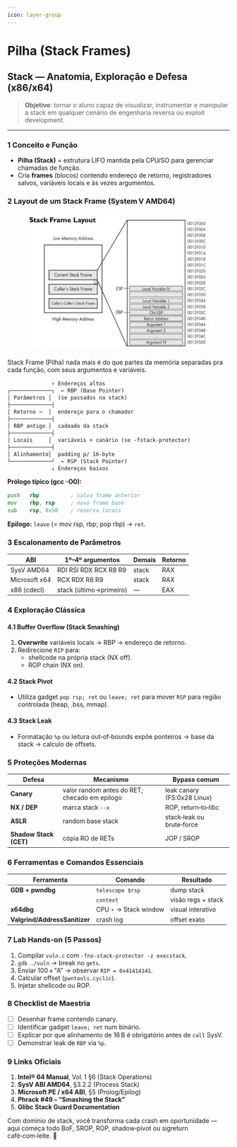 ```yaml
---
icon: layer-group
---
```


# Pilha (Stack Frames)

## Stack — Anatomia, Exploração e Defesa (x86/x64)

> **Objetivo**: tornar o aluno capaz de visualizar, instrumentar e manipular a stack em qualquer cenário de engenharia reversa ou exploit development.

***

### 1 Conceito e Função

* **Pilha (Stack)** = estrutura LIFO mantida pela CPU/SO para gerenciar chamadas de função.
* Cria **frames** (blocos) contendo endereço de retorno, registradores salvos, variáveis locais e às vezes argumentos.

### 2 Layout de um Stack Frame (System V AMD64)

<figure><img src="../../.gitbook/assets/image (13).png" alt=""><figcaption></figcaption></figure>

Stack Frame (Pilha) nada mais é do que partes da memória separadas pra cada função, com seus argumentos e variáveis.

```
              ↑ Endereços altos
┌─────────────┐  ← RBP (Base Pointer)
│ Parâmetros │  (se passados na stack)
├─────────────┤
│ Retorno →  │  endereço para o chamador
├─────────────┤
│ RBP antigo │  cadeado da stack
├─────────────┤
│ Locais     │  variáveis + canário (se -fstack-protector)
├─────────────┤
│ Alinhamento│  padding p/ 16‑byte
└─────────────┘  ← RSP (Stack Pointer)
              ↓ Endereços baixos
```

**Prólogo típico (gcc -O0):**

```asm
push   rbp          ; salva frame anterior
mov    rbp, rsp     ; novo frame base
sub    rsp, 0x50    ; reserva locais
```

**Epilogo:** `leave` (= mov rsp, rbp; pop rbp) → `ret`.

### 3 Escalonamento de Parâmetros

| ABI           | 1º–4º argumentos        | Demais | Retorno |
| ------------- | ----------------------- | ------ | ------- |
| SysV AMD64    | RDI RSI RDX RCX R8 R9   | stack  | RAX     |
| Microsoft x64 | RCX RDX R8 R9           | stack  | RAX     |
| x86 (cdecl)   | stack (último→primeiro) | —      | EAX     |

### 4 Exploração Clássica

#### 4.1 Buffer Overflow (Stack Smashing)

1. **Overwrite** variáveis locais → RBP → endereço de retorno.
2. Redirecione `RIP` para:
   * shellcode na própria stack (NX off).
   * ROP chain (NX on).

#### 4.2 Stack Pivot

* Utiliza gadget `pop rsp; ret` ou `leave; ret` para mover `RSP` para região controlada (heap, .bss, mmap).

#### 4.3 Stack Leak

* Formatação `%p` ou leitura out‑of‑bounds expõe ponteiros → base da stack → calculo de offsets.

### 5 Proteções Modernas

| Defesa                 | Mecanismo                                     | Bypass comum                |
| ---------------------- | --------------------------------------------- | --------------------------- |
| **Canary**             | valor random antes do RET; checado em epilogo | leak canary (FS:0x28 Linux) |
| **NX / DEP**           | marca stack `--x`                             | ROP, return‑to‐libc         |
| **ASLR**               | random base stack                             | stack‑leak ou brute‑force   |
| **Shadow Stack (CET)** | cópia RO de RETs                              | JOP / SROP                  |

### 6 Ferramentas e Comandos Essenciais

| Ferramenta                    | Comando               | Resultado          |
| ----------------------------- | --------------------- | ------------------ |
| **GDB + pwndbg**              | `telescope $rsp`      | dump stack         |
|                               | `context`             | visão regs + stack |
| **x64dbg**                    | CPU ‣ -> Stack window | visual interativo  |
| **Valgrind/AddressSanitizer** | crash log             | offset exato       |

### 7 Lab Hands‑on (5 Passos)

1. Compilar `vuln.c` com `-fno-stack-protector -z execstack`.
2. `gdb ./vuln` → break no `gets`.
3. Enviar 100 × "A" → observar `RIP = 0x41414141`.
4. Calcular offset (`pwntools.cyclic`).
5. Injetar shellcode ou ROP.

### 8 Checklist de Maestria

* [ ] Desenhar frame contendo canary.
* [ ] Identificar gadget `leave; ret` num binário.
* [ ] Explicar por que alinhamento de 16 B é obrigatório antes de `call` SysV.
* [ ] Demonstrar leak de `RBP` via `%p`.

### 9 Links Oficiais

1. **Intel® 64 Manual**, Vol. 1 §6 (Stack Operations)
2. **SysV ABI AMD64**, §3.2.2 (Process Stack)
3. **Microsoft PE / x64 ABI**, §5 (Prolog/Epilog)
4. **Phrack #49 – “Smashing the Stack”**
5. **Glibc Stack Guard Documentation**

Com domínio de stack, você transforma cada crash em oportunidade — aqui começa todo BoF, SROP, ROP, shadow‑pivot ou sigreturn café‑com‑leite. 🚀
